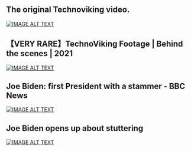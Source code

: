 ## The original Technoviking video.
[![IMAGE ALT TEXT](http://img.youtube.com/vi/UjCdB5p2v0Y/0.jpg)](http://www.youtube.com/watch?v=UjCdB5p2v0Y)

## 【VERY RARE】TechnoViking Footage | Behind the scenes | 2021
[![IMAGE ALT TEXT](http://img.youtube.com/vi/24uSc5IkEXI/0.jpg)](http://www.youtube.com/watch?v=24uSc5IkEXI)

## Joe Biden: first President with a stammer - BBC News
[![IMAGE ALT TEXT](http://img.youtube.com/vi/WvuJ__lgRT8/0.jpg)](http://www.youtube.com/watch?v=WvuJ__lgRT8)

## Joe Biden opens up about stuttering
[![IMAGE ALT TEXT](http://img.youtube.com/vi/jUFA6JUaAPY/0.jpg)](http://www.youtube.com/watch?v=jUFA6JUaAPY)
